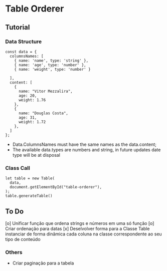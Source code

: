 # Table Orderer

## Tutorial

### Data Structure

```
const data = {
  columnsNames: [
    { name: 'name', type: 'string' },
    { name: 'age', type: 'number' },
    { name: 'weight', type: 'number' }

  ],
  content: [
    {
      name: "Vitor Mezzalira",
      age: 20,
      weight: 1.76
    },
    {
      name: "Douglas Costa",
      age: 31,
      weight: 1.72
    },
  ]
};
```

- Data.ColumnsNames must have the same names as the data.content;
- The available data.types are numbers and string, in future updates date type will be at disposal


### Class Call

```
let table = new Table(
  data,
  document.getElementById("table-orderer"),
);
table.generateTable()
```


## To Do

[o] Unificar função que ordena strings e números em uma só função
[o] Criar ordenação para datas
[x] Deselvolver forma para a Classe Table instanciar de forma dinâmica cada coluna na classe correspondente ao seu tipo de conteúdo

### Others

- Criar paginação para a tabela